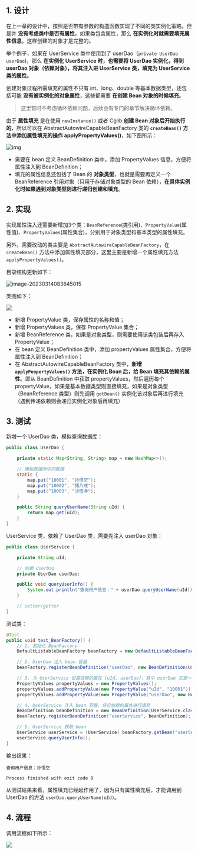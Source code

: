 

## 1. 设计

在上一章的设计中，按照是否带有参数的构造函数实现了不同的类实例化策略。但是并 **没有考虑类中是否有属性**，如果类包含属性，那么 **在实例化时就需要填充属性信息**，这样创建的对象才是完整的。

举个例子，如果在 UserService 类中使用到了 userDao（`private UserDao userDao`)，那么 **在实例化 UserService 时，也需要将 UserDao 实例化，得到 userDao 对象（依赖对象），将其注入进 UserService 类，填充为 UserService 类的属性**。

创建对象过程所需填充的属性不只有 int、long、double 等基本数据类型，还包括可能 **没有被实例化的对象属性**，这些都需要 **在创建 Bean 对象的时候填充**。

> 这里暂时不考虑循环依赖问题，后续会有专门的章节解决循环依赖。

由于 **属性填充** 是在使用 `newInstance()` 或者 Cglib **创建 Bean 对象后开始执行的**，所以可以在 AbstractAutowireCapableBeanFactory 类的 **`createBean()` 方法中添加属性填充的操作 applyPropertyValues()**，如下图所示：

![img](https://run-notes.oss-cn-beijing.aliyuncs.com/notes/202303132208972.png)

- 需要在 bean 定义 BeanDefinition 类中，添加 PropertyValues 信息，方便将属性注入到 BeanDefinition；
- 填充的属性信息还包括了 Bean 的 **对象类型**，也就是需要再定义一个 BeanReference 引用对象（只用于存储对象类型的 Bean 依赖），**在具体实例化时如果遇到对象类型则进行递归创建和填充**。

## 2. 实现

实现属性注入还需要新增加3个类：`BeanReference`(类引用)、`PropertyValue`(属性值)、`PropertyValues`(属性集合)，分别用于对象类型和基本类型的属性填充。

另外，需要改动的类主要是 `AbstractAutowireCapableBeanFactory`，在 `createBean()` 方法中添加属性填充部分，这里主要是新增一个属性填充方法 `applyPropertyValues()`。

目录结构更新如下：

![image-20230314083645015](https://run-notes.oss-cn-beijing.aliyuncs.com/notes/202303140836069.png)

类图如下：

![](https://run-notes.oss-cn-beijing.aliyuncs.com/notes/202303140923552.png)

- 新增 PropertyValue 类，保存属性的名称和值；
- 新增 PropertyValues 类，保存 PropertyValue 集合；
- 新增 BeanReference 类，如果是对象类型，则需要使用该类包装后再存入 PropertyValue；
- 在 bean 定义 BeanDefinition 类中，添加 propertyValues 属性集合，方便将属性注入到 BeanDefinition；
- 在 AbstractAutowireCapableBeanFactory 类中，**新增 `applyPeopertyValues()` 方法，在实例化 Bean 后，给 Bean 填充其依赖的属性**。即从 BeanDefinition 中获取 propertyValues，然后遍历每个 propertyValue，如果是基本数据类型则直接填充，如果是对象类型（BeanReference 类型）则先调用 `getBean()` 实例化该对象后再进行填充（遇到传递依赖则会递归实例化对象后再填充）

## 3. 测试

新增一个 UserDao 类，模拟查询数据库：

```java
public class UserDao {

    private static Map<String, String> map = new HashMap<>();

    // 模拟数据库中的数据
    static {
        map.put("10001", "孙悟空");
        map.put("10002", "猪八戒");
        map.put("10003", "沙悟净");
    }

    public String queryUserName(String uId) {
        return map.get(uId);
    }
}
```

UserService 类，依赖了 UserDao 类，需要先注入 userDao 对象：

```java
public class UserService {

    private String uId;

    // 依赖 UserDao
    private UserDao userDao;

    public void queryUserInfo() {
        System.out.println("查询用户信息：" + userDao.queryUserName(uId));
    }

    // setter/getter
}
```

测试类：

```java
@Test
public void test_BeanFactory() {
    // 1. 初始化 BeanFactory
    DefaultListableBeanFactory beanFactory = new DefaultListableBeanFactory();

    // 2. UserDao 注入 bean 容器
    beanFactory.registerBeanDefinition("userDao", new BeanDefinition(UserDao.class));

    // 3. 为 UserService 设置依赖的属性 [uId, userDao]，其中 userDao 又是一个 bean 对象
    PropertyValues propertyValues = new PropertyValues();
    propertyValues.addPropertyValue(new PropertyValue("uId", "10001"));
    propertyValues.addPropertyValue(new PropertyValue("userDao", new BeanReference("userDao")));

    // 4. UserService 注入 bean 容器，将它依赖的属性进行填充
    BeanDefinition beanDefinition = new BeanDefinition(UserService.class, propertyValues);
    beanFactory.registerBeanDefinition("userService", beanDefinition);

    // 5. UserService 获取 bean
    UserService userService = (UserService) beanFactory.getBean("userService");
    userService.queryUserInfo();
}
```

输出结果：

```text
查询用户信息：孙悟空

Process finished with exit code 0
```

从测试结果来看，属性填充已经起作用了，因为只有属性填充后，才能调用到 UserDao 的方法 `userDao.queryUserName(uId)`。

## 4. 流程

调用流程如下所示：

![](https://run-notes.oss-cn-beijing.aliyuncs.com/notes/202303140937415.png)
